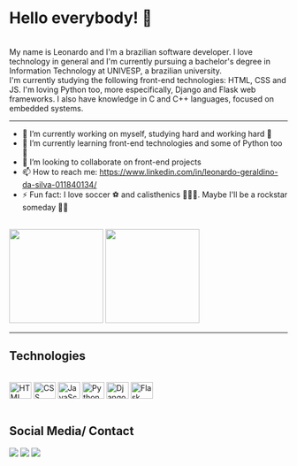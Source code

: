 <h1>Hello everybody! 👋</h1>
<br>
My name is Leonardo and I'm a brazilian software developer. I love technology in general and I'm currently pursuing a bachelor's degree in Information Technology at UNIVESP, a brazilian university.<br>
I'm currently studying the following front-end technologies: HTML, CSS and JS. I'm loving Python too, more especifically, Django and Flask web frameworks. I also have knowledge in C and C++ languages, focused on embedded systems.<hr>

- 🔭 I’m currently working on myself, studying hard and working hard 💪 
- 🌱 I’m currently learning front-end technologies and some of Python too 🐍
- 👯 I’m looking to collaborate on front-end projects
- 📫 How to reach me: https://www.linkedin.com/in/leonardo-geraldino-da-silva-011840134/
- ⚡ Fun fact: I love soccer ⚽ and calisthenics 🏋️‍♂️💪. Maybe I'll be a rockstar someday 🤟🎸

<br>
<div>
  <img height="170px" src="https://github-readme-stats.vercel.app/api?username=leoGeraldino&show_icons=true&theme=dark"/>
  <img height="170px" src="https://github-readme-stats.vercel.app/api/top-langs/?username=leoGeraldino&layout=compact&langs_count=16&theme=dark"/>
</div>
<hr>
<h2>Technologies</h2>
<div style="display:inline_block"><br>
  <img align="center" alt="HTML logo" height="30" width="40" src="https://cdn.jsdelivr.net/gh/devicons/devicon/icons/html5/html5-plain-wordmark.svg"/>
  <img align="center" alt="CSS logo" height="30" width="40" src="https://cdn.jsdelivr.net/gh/devicons/devicon/icons/css3/css3-plain-wordmark.svg"/>
  <img align="center" alt="JavaScript logo" height="30" width="40" src="https://cdn.jsdelivr.net/gh/devicons/devicon/icons/javascript/javascript-plain.svg"/>
  <img align="center" alt="Python logo" height="30" width="40" src="https://cdn.jsdelivr.net/gh/devicons/devicon/icons/python/python-original-wordmark.svg"/>
  <img align="center" alt="Django logo" height="30" width="40" src="https://cdn.jsdelivr.net/gh/devicons/devicon/icons/django/django-plain-wordmark.svg"/>
  <img align="center" alt="Flask logo" height="30" width="40" src="https://cdn.jsdelivr.net/gh/devicons/devicon/icons/flask/flask-original-wordmark.svg"/>
</div>
<br>
<h2>Social Media/ Contact</h2>
<div>
  <a target="_blank" href="https://www.linkedin.com/in/leonardo-geraldino-da-silva-011840134/" target="_blank"><img src="https://img.shields.io/badge/LinkedIn-0077B5?style=for-the-badge&logo=linkedin&logoColor=white" /></a>
  <a target="_blank" href="https://codepen.io/leogeraldino" ><img src="https://img.shields.io/badge/Codepen-000000?style=for-the-badge&logo=codepen&logoColor=white" target="_blank"/></a>
  <a target="_blank" href="https://t.me/aeeeeKasinao" ><img src="https://img.shields.io/badge/Telegram-2CA5E0?style=for-the-badge&logo=telegram&logoColor=white" target="_blank"/></a>
</div>

